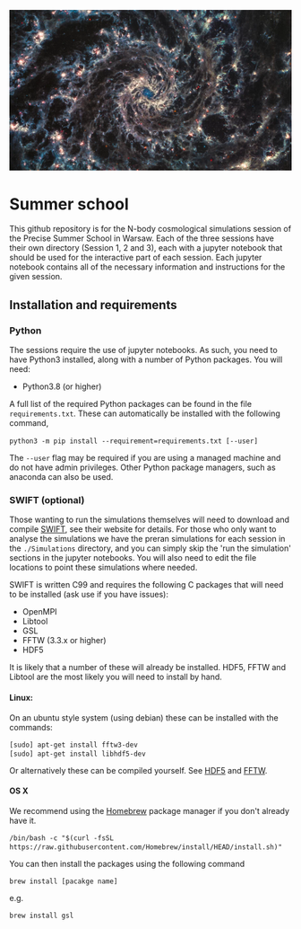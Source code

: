 ![](original.webp)

# Summer school

This github repository is for the N-body cosmological simulations session of the Precise Summer School in Warsaw. Each of the three sessions have their own directory (Session 1, 2 and 3), each with a jupyter notebook that should be used for the interactive part of each session. Each jupyter notebook contains all of the necessary information and instructions for the given session.

## Installation and requirements

### Python

The sessions require the use of jupyter notebooks. As such, you need to have Python3 installed, along with a number of Python packages. You will need:

- Python3.8 (or higher)

A full list of the required Python packages can be found in the file `requirements.txt`. These can automatically be installed with the following command,

`python3 -m pip install --requirement=requirements.txt [--user]`

The `--user` flag may be required if you are using a managed machine and do not have admin privileges. Other Python package managers, such as anaconda can also be used.

### SWIFT (optional)

Those wanting to run the simulations themselves will need to download and compile [SWIFT](https://swift.dur.ac.uk/docs/index.html), see their website for details. For those who only want to analyse the simulations we have the preran simulations for each session in the `./Simulations` directory, and you can simply skip the 'run the simulation' sections in the jupyter notebooks. You will also need to edit the file locations to point these simulations where needed.

SWIFT is written C99 and requires the following C packages that will need to be installed (ask use if you have issues):

- OpenMPI
- Libtool
- GSL
- FFTW (3.3.x or higher)
- HDF5

It is likely that a number of these will already be installed. HDF5, FFTW and Libtool are the most likely you will need to install by hand. 

#### Linux:

On an ubuntu style system (using debian) these can be installed with the commands:
```
[sudo] apt-get install fftw3-dev
[sudo] apt-get install libhdf5-dev
```
Or alternatively these can be compiled yourself. See [HDF5](https://www.hdfgroup.org/downloads/hdf5/) and [FFTW](https://www.fftw.org/download.html).

#### OS X

We recommend using the [Homebrew](https://brew.sh/) package manager if you don't already have it.
```
/bin/bash -c "$(curl -fsSL https://raw.githubusercontent.com/Homebrew/install/HEAD/install.sh)"
```

You can then install the packages using the following command

```
brew install [pacakge name]
```
e.g.
```
brew install gsl
```
